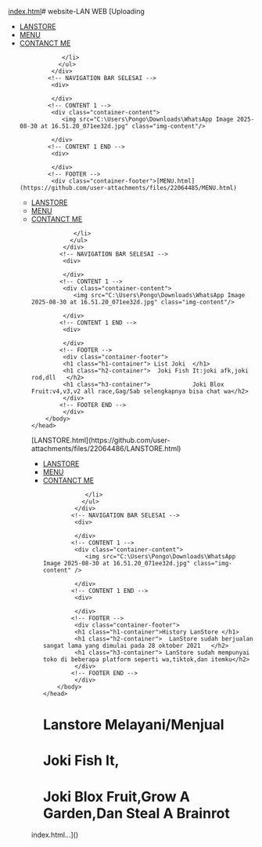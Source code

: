 [index.html](https://github.com/user-attachments/files/22064483/index.html)# website-LAN
WEB
[Uploading <html>
    <head>
        <title>Web LanStore</title>
        <link rel="stylesheet" href="style.css"/>
        <body>
            <div class="container">
            <!-- NAVIGATION BAR -->
             <div class="navbar-container">
               <ul class="ul-navbar">
                <li class="li-navbar">
                    <a href="LANSTORE.html" class="a-navbar">LANSTORE</a>
                </li>
                <li class="li-navbar">
                    <a href="MENU.html" class="b-navbar">MENU</a>
                </li>
                <li class="li-navbar">
                    <a href="https://chat.whatsapp.com/F4rRlyBt6OBEDEVzJ3mfNN?mode=ems_copy_t" class="c-navbar">CONTANCT ME</a>
                    
                </li>
               </ul>
             </div>
            <!-- NAVIGATION BAR SELESAI -->
             <div>
              
             </div>
            <!-- CONTENT 1 -->
             <div class="container-content">
                <img src="C:\Users\Pongo\Downloads\WhatsApp Image 2025-08-30 at 16.51.20_071ee32d.jpg" class="img-content"/>
            
             </div>
            <!-- CONTENT 1 END -->
             <div>
        
             </div>
            <!-- FOOTER -->
             <div class="container-footer">[MENU.html](https://github.com/user-attachments/files/22064485/MENU.html)
<html>
    <head>
        <title>Menu LanStore</title>
        <link rel="stylesheet" href="style.css"/>
        <body>
            <div class="container">
            <!-- NAVIGATION BAR -->
             <div class="navbar-container">
               <ul class="ul-navbar">
                <li class="li-navbar">
                    <a href="LANSTORE.html" class="a-navbar">LANSTORE</a>
                </li>
                <li class="li-navbar">
                    <a href="MENU.html" class="b-navbar">MENU</a>
                </li>
                <li class="li-navbar">
                    <a href="https://chat.whatsapp.com/F4rRlyBt6OBEDEVzJ3mfNN?mode=ems_copy_t" class="c-navbar">CONTANCT ME</a>
                    
                </li>
               </ul>
             </div>
            <!-- NAVIGATION BAR SELESAI -->
             <div>
              
             </div>
            <!-- CONTENT 1 -->
             <div class="container-content">
                <img src="C:\Users\Pongo\Downloads\WhatsApp Image 2025-08-30 at 16.51.20_071ee32d.jpg" class="img-content"/>
            
             </div>
            <!-- CONTENT 1 END -->
             <div>
        
             </div>
            <!-- FOOTER -->
             <div class="container-footer">
             <h1 class="h1-container"> List Joki  </h1>
             <h1 class="h2-container">  Joki Fish It:joki afk,joki rod,dll   </h2>
             <h1 class="h3-container">            Joki Blox Fruit:v4,v3,v2 all race,Gag/Sab selengkapnya bisa chat wa</h2>
             </div>
            <!-- FOOTER END -->
             </div>
        </body>
    </head>
</html>[LANSTORE.html](https://github.com/user-attachments/files/22064486/LANSTORE.html)
<html>
    <head>
        <title>History LanStore</title>
        <link rel="stylesheet" href="style.css"/>
        <body>
            <div class="container">
            <!-- NAVIGATION BAR -->
             <div class="navbar-container">
               <ul class="ul-navbar">
                <li class="li-navbar">
                    <a href="LANSTORE.html" class="a-navbar">LANSTORE</a>
                </li>
                <li class="li-navbar">
                    <a href="MENU.html" class="b-navbar">MENU</a>
                </li>
                <li class="li-navbar">
                    <a href="https://chat.whatsapp.com/F4rRlyBt6OBEDEVzJ3mfNN?mode=ems_copy_t" class="c-navbar">CONTANCT ME</a>
                    
                </li>
               </ul>
             </div>
            <!-- NAVIGATION BAR SELESAI -->
             <div>
              
             </div>
            <!-- CONTENT 1 -->
             <div class="container-content">
                <img src="C:\Users\Pongo\Downloads\WhatsApp Image 2025-08-30 at 16.51.20_071ee32d.jpg" class="img-content" />
            
             </div>
            <!-- CONTENT 1 END -->
             <div>
        
             </div>
            <!-- FOOTER -->
             <div class="container-footer">
             <h1 class="h1-container">History LanStore </h1>
             <h1 class="h2-container">  LanStore sudah berjualan sangat lama yang dimulai pada 28 oktober 2021   </h2>
             <h1 class="h3-container"> LanStore sudah mempunyai toko di beberapa platform seperti wa,tiktok,dan itemku</h2>
             </div>
            <!-- FOOTER END -->
             </div>
        </body>
    </head>
</html>
             <h1 class="h1-container">Lanstore Melayani/Menjual </h1>
             <h1 class="h2-container">  Joki Fish It,   </h2>
             <h1 class="h3-container">            Joki Blox Fruit,Grow A Garden,Dan Steal A Brainrot</h2>
             </div>
            <!-- FOOTER END -->
             </div>
        </body>
    </head>
</html>index.html…]()
